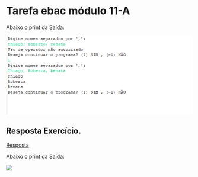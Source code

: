 # Tarefa ebac módulo 11-A


Abaixo o print da Saída:

<img src="prints/1.png">

## Resposta Exercício.

[Resposta](https://github.com/ThiagSampaio/tarefas-ebac-Thiago-Sampaio/blob/main/mod9/src/application/Program.java)

Abaixo o print da Saída:

<img src="prints/2.png">
